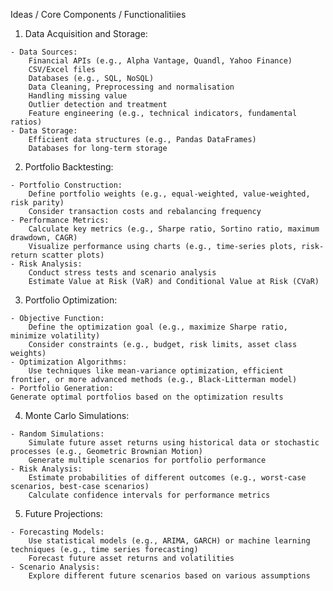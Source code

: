 Ideas / Core Components / Functionalitiies 

1.   Data Acquisition and Storage:

    - Data Sources:  
        Financial APIs (e.g., Alpha Vantage, Quandl, Yahoo Finance)  
        CSV/Excel files  
        Databases (e.g., SQL, NoSQL)  
        Data Cleaning, Preprocessing and normalisation
        Handling missing value 
        Outlier detection and treatment
        Feature engineering (e.g., technical indicators, fundamental ratios)  
    - Data Storage:  
        Efficient data structures (e.g., Pandas DataFrames)  
        Databases for long-term storage   


2.   Portfolio Backtesting:

    - Portfolio Construction:
        Define portfolio weights (e.g., equal-weighted, value-weighted, risk parity)    
        Consider transaction costs and rebalancing frequency  
    - Performance Metrics: 
        Calculate key metrics (e.g., Sharpe ratio, Sortino ratio, maximum drawdown, CAGR)  
        Visualize performance using charts (e.g., time-series plots, risk-return scatter plots)  
    - Risk Analysis:
        Conduct stress tests and scenario analysis  
        Estimate Value at Risk (VaR) and Conditional Value at Risk (CVaR)  


3.   Portfolio Optimization:

    - Objective Function:  
        Define the optimization goal (e.g., maximize Sharpe ratio, minimize volatility)  
        Consider constraints (e.g., budget, risk limits, asset class weights)  
    - Optimization Algorithms:  
        Use techniques like mean-variance optimization, efficient frontier, or more advanced methods (e.g., Black-Litterman model)  
    - Portfolio Generation:  
    Generate optimal portfolios based on the optimization results  

4.   Monte Carlo Simulations:

    - Random Simulations:  
        Simulate future asset returns using historical data or stochastic processes (e.g., Geometric Brownian Motion)  
        Generate multiple scenarios for portfolio performance  
    - Risk Analysis:  
        Estimate probabilities of different outcomes (e.g., worst-case scenarios, best-case scenarios)  
        Calculate confidence intervals for performance metrics  
      
    
5.   Future Projections:

    - Forecasting Models:  
        Use statistical models (e.g., ARIMA, GARCH) or machine learning techniques (e.g., time series forecasting)  
        Forecast future asset returns and volatilities  
    - Scenario Analysis:  
        Explore different future scenarios based on various assumptions